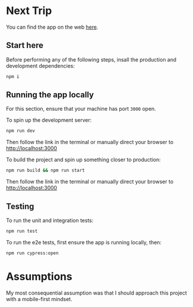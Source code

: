 # Next Trip

You can find the app on the web [here](https://next-trip.vercel.app/).

## Start here

Before performing any of the following steps, insall the production and development dependencies:

```bash
npm i
```

## Running the app locally

For this section, ensure that your machine has port `3000` open.

To spin up the development server:

```bash
npm run dev
```

Then follow the link in the terminal or manually direct your browser to [http://localhost:3000](http://localhost:3000)

To build the project and spin up something closer to production:

```bash
npm run build && npm run start
```

Then follow the link in the terminal or manually direct your browser to [http://localhost:3000](http://localhost:3000)

## Testing

To run the unit and integration tests:

```bash
npm run test
```

To run the e2e tests, first ensure the app is running locally, then:

```bash
npm run cypress:open
```

# Assumptions

My most consequential assumption was that I should approach this project with a mobile-first mindset.
